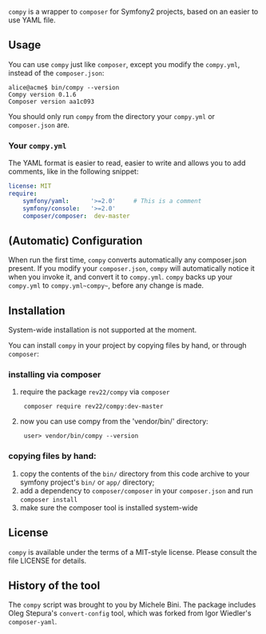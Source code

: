 `compy` is a wrapper to `composer` for Symfony2 projects, based on an
easier to use YAML file.

## Usage

You can use `compy` just like `composer`, except you modify the
`compy.yml`, instead of the `composer.json`:

    alice@acme$ bin/compy --version
    Compy version 0.1.6
    Composer version aa1c093

You should only run `compy` from the directory your `compy.yml` or `composer.json` are.
    
### Your `compy.yml`

The YAML format is easier to read, easier to write
and allows you to add comments, like in the following snippet:
````yaml
license: MIT
require:
    symfony/yaml:      '>=2.0'     # This is a comment
    symfony/console:   '>=2.0'
    composer/composer:  dev-master
````
## (Automatic) Configuration

When run the first time, `compy` converts automatically any composer.json present.
If you modify your `composer.json`, `compy` will automatically notice
it when you invoke it, and convert it to `compy.yml`. `compy` backs up
your `compy.yml` to `compy.yml~compy~`, before any change is made. 

## Installation

System-wide installation is not supported at the moment.

You can install `compy` in your project by copying files by hand, or through `composer`:

### installing via composer
1. require the package `rev22/compy` via `composer`

        composer require rev22/compy:dev-master

2. now you can use compy from the 'vendor/bin/' directory:

        user> vendor/bin/compy --version

### copying files by hand:
1. copy the contents of the `bin/` directory from this code
   archive to your symfony project's `bin/` or `app/` directory;
2. add a dependency to `composer/composer` in your `composer.json`
   and run `composer install`
3. make sure the composer tool is installed system-wide

## License

`compy` is available under the terms of a MIT-style license.
Please consult the file LICENSE for details.

## History of the tool

The `compy` script was brought to you by Michele Bini.
The package includes Oleg Stepura's `convert-config` tool, which was forked from Igor Wiedler's `composer-yaml`.

